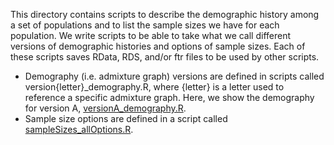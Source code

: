 This directory contains scripts to describe the demographic history among a set of populations and to list the sample sizes we have for each population. We write scripts to be able to take what we call different versions of demographic histories and options of sample sizes. Each of these scripts saves RData, RDS, and/or ftr files to be used by other scripts.

+ Demography (i.e. admixture graph) versions are defined in scripts called version{letter}_demography.R, where {letter} is a letter used to reference a specific admixture graph. Here, we show the demography for version A, [versionA_demography.R](https://github.com/SivanYair/selTime_neanderthal_AI/blob/main/specification_files/versionA_demography.R).
+ Sample size options are defined in a script called [sampleSizes_allOptions.R](https://github.com/SivanYair/selTime_neanderthal_AI/blob/main/specification_files/sampleSizes_allOptions.R).
